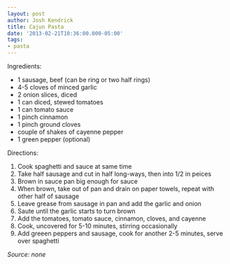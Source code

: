 ```yaml
---
layout: post
author: Josh Kendrick
title: Cajun Pasta
date: '2013-02-21T10:36:00.000-05:00'
tags:
- pasta
---
```


Ingredients:
* 1 sausage, beef (can be ring or two half rings)
* 4-5 cloves of minced garlic
* 2 onion slices, diced
* 1 can diced, stewed tomatoes
* 1 can tomato sauce
* 1 pinch cinnamon
* 1 pinch ground cloves
* couple of shakes of cayenne pepper
* 1 green pepper (optional)

Directions:
1. Cook spaghetti and sauce at same time
2. Take half sausage and cut in half long-ways, then into 1/2 in peices
3. Brown in sauce pan big enough for sauce
4. When brown, take out of pan and drain on paper towels, repeat with other half of sausage
5. Leave grease from sausage in pan and add the garlic and onion
6. Saute until the garlic starts to turn brown
7. Add the tomatoes, tomato sauce, cinnamon, cloves, and cayenne
8. Cook, uncovered for 5-10 minutes, stirring occasionally
9. Add greeen peppers and sausage, cook for another 2-5 minutes, serve over spaghetti

*Source: none*